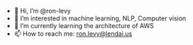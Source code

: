 - 👋 Hi, I’m @ron-levy
- 👀 I’m interested in machine learning, NLP, Computer vision
- 🌱 I’m currently learning the architecture of AWS
- 📫 How to reach me: ron.levy@lendai.us

<!---
ron-levy/ron-levy is a ✨ special ✨ repository because its `README.md` (this file) appears on your GitHub profile.
You can click the Preview link to take a look at your changes.
--->
